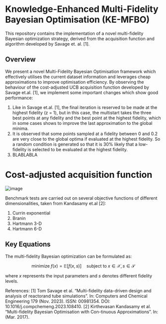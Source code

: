 # Knowledge-Enhanced Multi-Fidelity Bayesian Optimisation (KE-MFBO)

This repository contains the implementation of a novel multi-fidelity Bayesian optimization strategy, derived from the acquisition function and algorithm developed by Savage et. al. [1].

## Overview

We present a novel Multi-Fidelity Bayesian Optimisation framework which effectively utilises the current dataset information and leverages cheap approximations to improve optimisation efficiency.
By observing the behaviour of the cost-adjusted UCB acquisition function developed by Savage et.al. [1], we implement some important changes which show good performance:

  1. Like in Savage et.al. [1], the final iteration is reserved to be made at the highest fidelity (z = 1), but in this case, the multistart takes the three best points at any fidelity and the best point at the highest fidelity, which in some cases shows to improve the last approximation to the global minima.
  2. It is observed that some points sampled at a fidelity between 0 and 0.2 are very close to the global optima if evaluated at the highest fidelity. So a random condition is generated so that it is 30% likely that a low-fidelity is selected to be evaluated at the highest fidelity.
  3. BLABLABLA

# Cost-adjusted acquisition function
![image](https://github.com/user-attachments/assets/9982fde7-953b-4310-80d9-e7d81acc0ee9)


Benchmark tests are carried out on several objective functions of different dimensionalities, taken from Kandasamy et.al [2]:
1. Currin exponential
2. Branin
3. Hartmann 3-D
4. Hartmann 6-D

## Key Equations

The multi-fidelity Bayesian optimization can be formulated as:

$$
\text{minimize} \; f(x) = \mathbb{E}[f(x, s)] \quad \text{subject to} \; x \in \mathcal{X}, s \in \mathcal{S}
$$

where $x$ represents the input parameters and $s$ denotes different fidelity levels.





References:
[1] Tom Savage et al. “Multi-fidelity data-driven design and analysis of reactorand tube simulations”. In: Computers and Chemical Engineering 179 (Nov. 2023). ISSN: 00981354. DOI: 10.1016/j.compchemeng.2023.108410.
[2] Kirthevasan Kandasamy et al. “Multi-fidelity Bayesian Optimisation with Con-tinuous Approximations”. In: (Mar. 2017).

